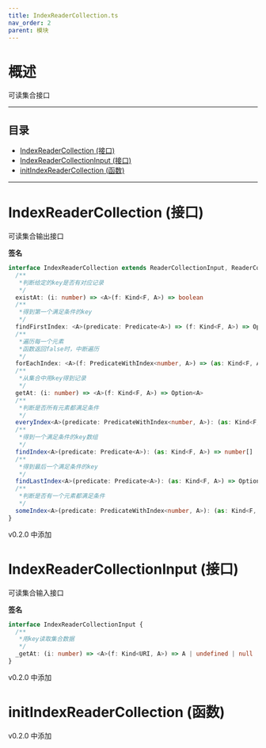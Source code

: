 ```yaml
---
title: IndexReaderCollection.ts
nav_order: 2
parent: 模块
---
```


# 概述

可读集合接口

---

<h2 class="text-delta">目录</h2>

- [IndexReaderCollection (接口)](#indexreadercollection-%E6%8E%A5%E5%8F%A3)
- [IndexReaderCollectionInput (接口)](#indexreadercollectioninput-%E6%8E%A5%E5%8F%A3)
- [initIndexReaderCollection (函数)](#initindexreadercollection-%E5%87%BD%E6%95%B0)

---

# IndexReaderCollection (接口)

可读集合输出接口

**签名**

```ts
interface IndexReaderCollection extends ReaderCollectionInput, ReaderCollection, IndexReaderCollectionInput {
  /**
   *判断给定的key是否有对应记录
   */
  existAt: (i: number) => <A>(f: Kind<F, A>) => boolean
  /**
   *得到第一个满足条件的key
   */
  findFirstIndex: <A>(predicate: Predicate<A>) => (f: Kind<F, A>) => Option<number>
  /**
   *遍历每一个元素
   *函数返回false时，中断遍历
   */
  forEachIndex: <A>(f: PredicateWithIndex<number, A>) => (as: Kind<F, A>) => void
  /**
   *从集合中用key得到记录
   */
  getAt: (i: number) => <A>(f: Kind<F, A>) => Option<A>
  /**
   *判断是否所有元素都满足条件
   */
  everyIndex<A>(predicate: PredicateWithIndex<number, A>): (as: Kind<F, A>) => boolean
  /**
   *得到一个满足条件的key数组
   */
  findIndex<A>(predicate: Predicate<A>): (as: Kind<F, A>) => number[]
  /**
   *得到最后一个满足条件的key
   */
  findLastIndex<A>(predicate: Predicate<A>): (as: Kind<F, A>) => Option<number>
  /**
   *判断是否有一个元素都满足条件
   */
  someIndex<A>(predicate: PredicateWithIndex<number, A>): (as: Kind<F, A>) => boolean
}
```

v0.2.0 中添加

# IndexReaderCollectionInput (接口)

可读集合输入接口

**签名**

```ts
interface IndexReaderCollectionInput {
  /**
   *用key读取集合数据
   */
  _getAt: (i: number) => <A>(f: Kind<URI, A>) => A | undefined | null
}
```

v0.2.0 中添加

# initIndexReaderCollection (函数)

v0.2.0 中添加
